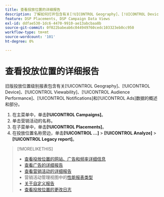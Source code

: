 ```yaml
---
title: 查看投放位置的详细报告
description: 了解如何打开包含有关[!UICONTROL Geography]、[!UICONTROL Device]、[!UICONTROL Viewability]、[!UICONTROL Audience Performance]、[!UICONTROL Notifications]和[!UICONTROL Ads]数据的节的投放位置级别报表。
feature: DSP Placements, DSP Campaign Data Views
exl-id: ddfae530-1dc6-4470-9910-ae13abcbaa8b
source-git-commit: 0f022babeab6c044949760cedc103323eb0cc950
workflow-type: tm+mt
source-wordcount: '101'
ht-degree: 0%

---
```


# 查看投放位置的详细报告

旧版投放位置级别报表包含有关[!UICONTROL Geography]、[!UICONTROL Device]、[!UICONTROL Viewability]、[!UICONTROL Audience Performance]、[!UICONTROL Notifications]和[!UICONTROL Ads]数据的概述和部分。

1. 在主菜单中，单击&#x200B;**[!UICONTROL Campaigns]**。
1. 单击营销活动的名称。
1. 在子菜单中，单击&#x200B;**[!UICONTROL Placements]**。
1. 在投放位置名称旁边，单击&#x200B;**[!UICONTROL ...]** > **[!UICONTROL Analyze]** > **[!UICONTROL Legacy report]**。

>[!MORELIKETHIS]
>
>* [查看投放位置的网站、广告和频率详细信息](/help/dsp/campaign-management/reports/placement-details-view.md)
>* [查看广告的详细报告](/help/dsp/campaign-management/ads/ad-view-report.md)
>* [查看营销活动的详细报告](/help/dsp/campaign-management/campaigns/campaign-view-report.md)
>* 营销活动管理视图中的[性能报表类型](/help/dsp/campaign-management/reports/campaign-reports-about.md)
>* [关于自定义报告](/help/dsp/reports/report-about.md)
>* [查看投放位置的更改日志](placement-change-log.md)
